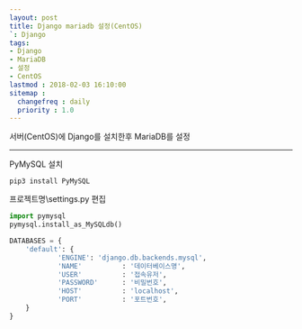 ```yaml
---
layout: post
title: Django mariadb 설정(CentOS)
`: Django
tags:
- Django
- MariaDB
- 설정
- CentOS
lastmod : 2018-02-03 16:10:00
sitemap :
  changefreq : daily
  priority : 1.0
---
```

서버(CentOS)에 Django를 설치한후 MariaDB를 설정

<!--미리보기-->

***

PyMySQL 설치

```
pip3 install PyMySQL
```

프로젝트명\settings.py 편집

``` python
import pymysql
pymysql.install_as_MySQLdb()

DATABASES = {
    'default': {
            'ENGINE': 'django.db.backends.mysql',
            'NAME'          : '데이터베이스명',
            'USER'          : '접속유저',
            'PASSWORD'      : '비밀번호',
            'HOST'          : 'localhost',
            'PORT'          : '포트번호',
    }
}
```



